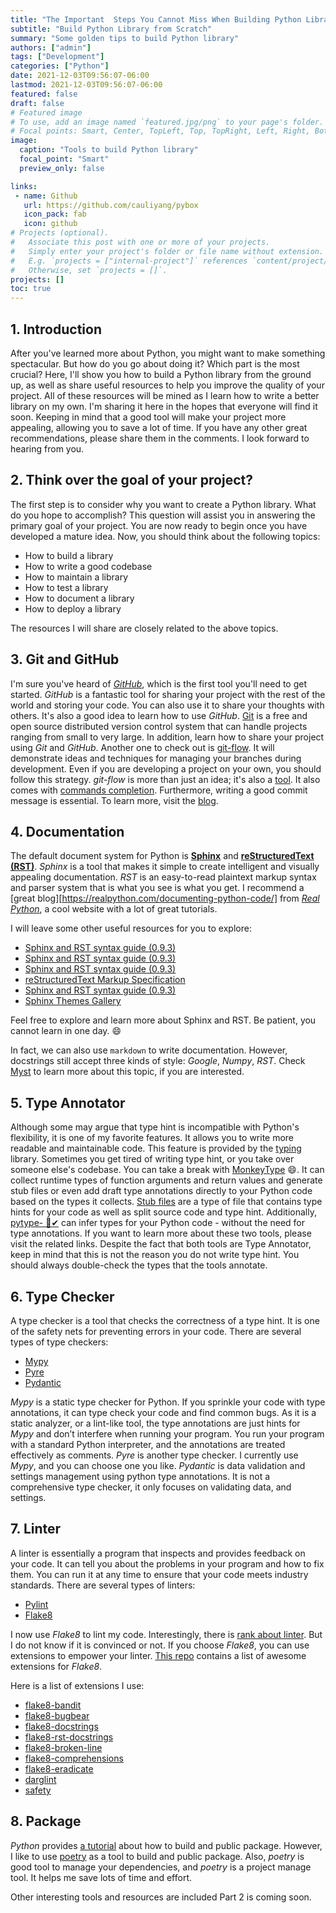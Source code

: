 ```yaml
---
title: "The Important  Steps You Cannot Miss When Building Python Library Part 1"
subtitle: "Build Python Library from Scratch"
summary: "Some golden tips to build Python library"
authors: ["admin"]
tags: ["Development"]
categories: ["Python"]
date: 2021-12-03T09:56:07-06:00
lastmod: 2021-12-03T09:56:07-06:00
featured: false
draft: false
# Featured image
# To use, add an image named `featured.jpg/png` to your page's folder.
# Focal points: Smart, Center, TopLeft, Top, TopRight, Left, Right, BottomLeft, Bottom, BottomRight.
image:
  caption: "Tools to build Python library"
  focal_point: "Smart"
  preview_only: false

links:
 - name: Github
   url: https://github.com/cauliyang/pybox
   icon_pack: fab
   icon: github
# Projects (optional).
#   Associate this post with one or more of your projects.
#   Simply enter your project's folder or file name without extension.
#   E.g. `projects = ["internal-project"]` references `content/project/deep-learning/index.md`.
#   Otherwise, set `projects = []`.
projects: []
toc: true
---
```

<!-- {{< toc >}} -->

## 1. Introduction

After you've learned more about Python, you might want to make something spectacular. But how do you go about doing it? Which part is the most crucial? Here, I'll show you how to build a Python library from the ground up, as well as share useful resources to help you improve the quality of your project. All of these resources will be mined as I learn how to write a better library on my own. I'm sharing it here in the hopes that everyone will find it soon. Keeping in mind that a good tool will make your project more appealing, allowing you to save a lot of time. If you have any other great recommendations, please share them in the comments. I look forward to hearing from you.

## 2. Think over the goal of your project?

The first step is to consider why you want to create a Python library. What do you hope to accomplish? This question will assist you in answering the primary goal of your project. You are now ready to begin once you have developed a mature idea. Now, you should think about the following topics:

- How to build a library
- How to write a good codebase
- How to maintain a library
- How to test a library
- How to document a library
- How to deploy a library

The resources I will share are closely related to the above topics.

## 3. Git and GitHub

I'm sure you've heard of [*GitHub*], which is the first tool you'll need to get started. *GitHub* is a fantastic tool for sharing your project with the rest of the world and storing your code. You can also use it to share your thoughts with others. It's also a good idea to learn how to use *GitHub*. [Git] is a free and open source distributed version control system that can handle projects ranging from small to very large. In addition, learn how to share your project using *Git* and *GitHub*. Another one to check out is [git-flow]. It will demonstrate ideas and techniques for managing your branches during development. Even if you are developing a project on your own, you should follow this strategy. *git-flow* is more than just an idea; it's also a [tool](https://github.com/nvie/gitflow). It also comes with [commands completion](https://github.com/bobthecow/git-flow-completion). Furthermore, writing a good commit message is essential. To learn more, visit the [blog](https://medium.com/@hritik.jaiswal/how-to-write-a-good-commit-message-9d2d533b9052).

## 4.  Documentation

The default document system for Python is [**Sphinx**](https://www.sphinx-doc.org/en/master/) and [**reStructuredText (RST)**](https://docutils.sourceforge.io/rst.html). *Sphinx* is a tool that makes it simple to create intelligent and visually appealing documentation. *RST* is an easy-to-read plaintext markup syntax and parser system that is what you see is what you get. I recommend a [great blog][https://realpython.com/documenting-python-code/] from [*Real Python*](https://realpython.com/), a cool website with a lot of great tutorials.

I will leave some other useful resources for you to explore:

- [Sphinx and RST syntax guide (0.9.3)](https://thomas-cokelaer.info/tutorials/sphinx/_modules/template.html#MainClass1.function1)
- [Sphinx and RST syntax guide (0.9.3)](https://thomas-cokelaer.info/tutorials/sphinx/docstring_python.html)
- [Sphinx and RST syntax guide (0.9.3)](https://thomas-cokelaer.info/tutorials/sphinx/rest_syntax.html)
- [reStructuredText Markup Specification](https://docutils.sourceforge.io/docs/ref/rst/restructuredtext.html)
- [Sphinx and RST syntax guide (0.9.3)](https://thomas-cokelaer.info/tutorials/sphinx/rest_syntax.html)
- [Sphinx Themes Gallery](https://sphinx-themes.org/#themes)

Feel free to explore and learn more about Sphinx and RST. Be patient, you cannot learn in one day. :smile:

In fact, we can also use `markdown` to write documentation.  However, docstrings still accept three kinds of style: *Google*, *Numpy*, *RST*.  Check [Myst](https://myst-parser.readthedocs.io/en/latest/) to learn more about this topic, if you are interested.

## 5. Type Annotator

Although some may argue that type hint is incompatible with Python's flexibility, it is one of my favorite features. It allows you to write more readable and maintainable code.
This feature is provided by the [typing](https://docs.python.org/3/library/typing.html) library. Sometimes you get tired of writing type hint, or you take over someone else's codebase. You can take a break with [MonkeyType](https://github.com/instagram/MonkeyType) :smile:. It can collect runtime types of function arguments and return values and generate stub files or even add draft type annotations directly to your Python code based on the types it collects. [Stub files](https://mypy.readthedocs.io/en/stable/stubs.html) are a type of file that contains type hints for your code as well as split source code and type hint. Additionally, [pytype- 🦆✔](https://google.github.io/pytype/) can infer types for your Python code - without the need for type annotations. If you want to learn more about these two tools, please visit the related links. Despite the fact that both tools are Type Annotator, keep in mind that this is not the reason you do not write type hint. You should always double-check the types that the tools annotate.

## 6. Type Checker

A type checker is a tool that checks the correctness of a type hint. It is one of the safety nets for preventing errors in your code. There are several types of type checkers:

- [Mypy](https://mypy.readthedocs.io/en/stable/)
- [Pyre](https://pyre-check.org/docs/getting-started/)
- [Pydantic](https://pydantic-docs.helpmanual.io/)

*Mypy* is a static type checker for Python. If you sprinkle your code with type annotations, it can type check your code and find common bugs. As it is a static analyzer, or a lint-like tool, the type annotations are just hints for *Mypy* and don’t interfere when running your program. You run your program with a standard Python interpreter, and the annotations are treated effectively as comments. *Pyre* is another type checker. I currently use *Mypy*, and you can choose one you like.  *Pydantic* is data validation and settings management using python type annotations. It is not a comprehensive type checker, it only focuses on validating data, and settings.

## 7.  Linter

A linter is essentially a program that inspects and provides feedback on your code. It can tell you about the problems in your program and how to fix them. You can run it at any time to ensure that your code meets industry standards. There are several types of linters:

- [Pylint](https://www.pylint.org/)
- [Flake8](https://flake8.readthedocs.io/en/latest/)

I now use *Flake8* to lint my code. Interestingly, there is [rank about linter](https://www.slant.co/topics/2692/~best-python-code-linters). But I do not know if it is convinced or not.
If you choose *Flake8*, you can use extensions to empower your linter. [This repo](https://github.com/DmytroLitvinov/awesome-flake8-extensions) contains a list of awesome extensions for *Flake8*.

Here is a list of extensions I use:

- [flake8-bandit]
- [flake8-bugbear]
- [flake8-docstrings]
- [flake8-rst-docstrings]
- [flake8-broken-line]
- [flake8-comprehensions]
- [flake8-eradicate]
- [darglint]
- [safety]

<!-- Link -->
[flake8-bandit]: https://pypi.org/project/flake8-bandit/
[flake8-bugbear]: https://pypi.org/project/flake8-bugbear/
[flake8-docstrings]: https://pypi.org/project/flake8-docstrings/
[flake8-rst-docstrings]: https://pypi.org/project/flake8-rst-docstrings/
[flake8-broken-line]: https://pypi.org/project/flake8-broken-line/
[flake8-comprehensions]: https://pypi.org/project/flake8-comprehensions/
[flake8-eradicate]: https://pypi.org/project/flake8-eradicate/
[darglint]: https://pypi.org/project/darglint/
[safety]: https://pypi.org/project/safety/

## 8. Package

*Python* provides [a tutorial](https://packaging.python.org/en/latest/tutorials/packaging-projects/#creating-the-package-files) about how to build and public package. However, I like to use [poetry](https://python-poetry.org/) as a tool to build and public package. Also, *poetry* is good tool to manage your dependencies, and *poetry* is a project manage tool.  It helps me save lots of time and effort.  

Other interesting tools and resources are included Part 2 is coming soon.
<!-- 

## 9. Miscellaneous

This section contains some other useful information about how to build a professional Python package.

### 9.1 How to write a good README

- [Shields.io](https://shields.io/category/downloads) can create quality metadata badges for open source projects.
- [PyPI Stats](https://pypistats.org/search/%20pyboxes) can show statistics about your package.
- [For the Badge](https://forthebadge.com/) is another style of badge. You may find it useful.
- [Beautiful insights for your GitHub repositories](https://repobeats.axiom.co/) can show you some insights about your GitHub repositories in README. It is pretty cool.
- [amazing-github-template]
- [awesome-pinned-gists]
- [awesome-open-source]
- [cookiecutter]
- [readme-so]
- [how-to-write-readme]

### 9.2 Other useful tools

[https://github.com/replicatedhq/dockerfilelint](https://github.com/replicatedhq/dockerfilelint)
[https://github.com/rubik/radon](https://github.com/rubik/radon)
[https://github.com/dry-python/returns](https://github.com/dry-python/returns) -->

<!-- link -->

[Pepy]: https://pepy.tech/project/pyboxes
[Pypistats]: https://pypistats.org/search/%20pyboxes
[Shield]: https://shields.io/category/downloads
[Badge]: https://forthebadge.com/
[sphnix theme]: https://sphinx-themes.org/#themes
[waka-readme-stats]: https://github.com/anmol098/waka-readme-stats
[waka-readme]: https://github.com/athul/waka-readme
[amazing-github-template]: https://github.com/dec0dOS/amazing-github-template#readme
[awesome-pinned-gists]: https://github.com/matchai/awesome-pinned-gists
[awesome-open-source]: https://awesomeopensource.com/project/anmol098/waka-readme-stats
[cookiecutter]: https://cookiecutter.readthedocs.io/en/1.7.2/usage.html
[readme-so]: https://readme.so/editor
[how-to-write-readme]: https://bulldogjob.com/news/449-how-to-write-a-good-readme-for-your-github-project
[*github*]: https://github.com
[git-flow]: https://jeffkreeftmeijer.com/git-flow/
[git]: https://git-scm.com